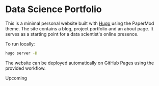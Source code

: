 # Data Science Portfolio

This is a minimal personal website built with [Hugo](https://gohugo.io/) using the PaperMod theme. The site contains a blog, project portfolio and an about page. It serves as a starting point for a data scientist's online presence.

To run locally:

```bash
hugo server -D
```

The website can be deployed automatically on GitHub Pages using the provided workflow.

Upcoming
